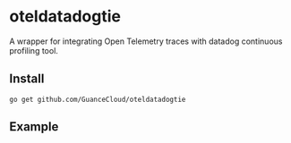 # oteldatadogtie
A wrapper for integrating Open Telemetry traces with datadog continuous profiling tool.

## Install
```shell
go get github.com/GuanceCloud/oteldatadogtie
```

## Example
```go


```